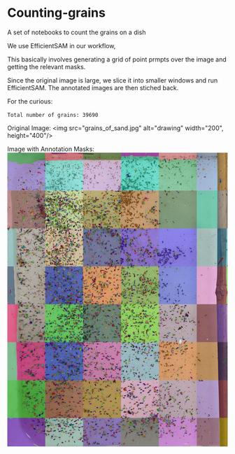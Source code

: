 # Counting-grains
A set of notebooks  to count the grains on a dish

We use EfficientSAM in our workflow, 

This basically involves generating a grid of point prmpts over the image and getting the relevant masks. 

Since the original image is large, we slice it into smaller windows and run EfficientSAM. The annotated images are then stiched back. 

For the curious:

```
Total number of grains: 39690
```


Original Image: 
<img src="grains_of_sand.jpg" alt="drawing" width="200", height="400"/>


Image with Annotation Masks:
![Original Image with Annotation ](https://github.com/Think-Evolve-Consulting/Counting-grains/blob/0552f3b5e5af0c1652bef5be9d48d05946ddb28f/grain_mask.jpg)
